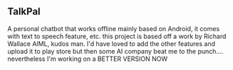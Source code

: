 ## TalkPal
A personal chatbot that works offline mainly based on Android, it comes with text to speech feature, etc. this project is based off a work by Richard Wallace AIML, kudos man. I'd have loved to add the other features and upload it to play store but then some AI company beat me to the punch.... nevertheless I'm working on a BETTER VERSION NOW
